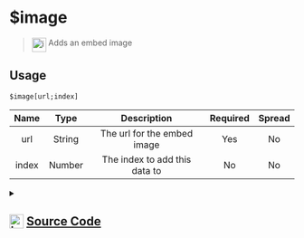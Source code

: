 # $image
> <img align="top" src="https://upload.wikimedia.org/wikipedia/commons/thumb/e/e4/Infobox_info_icon.svg/160px-Infobox_info_icon.svg.png?20150409153300" alt="image" width="25" height="auto"> Adds an embed image
## Usage
```
$image[url;index]
```
| Name | Type | Description | Required | Spread
| :---: | :---: | :---: | :---: | :---: |
url | String | The url for the embed image | Yes | No
index | Number | The index to add this data to | No | No
<details>
<summary>
    
## <img align="top" src="https://cdn4.iconfinder.com/data/icons/iconsimple-logotypes/512/github-512.png" alt="image" width="25" height="auto">  [Source Code](https://github.com/tryforge/ForgeScript-V2/blob/main/src/native/image.ts)
    
</summary>
    
```ts
import { ArgType, NativeFunction, Return } from "../structures"

export default new NativeFunction({
    name: "$image",
    version: "1.0.0",
    description: "Adds an embed image",
    unwrap: true,
    args: [
        {
            name: "url",
            description: "The url for the embed image",
            required: true,
            type: ArgType.String,
            rest: false,
        },
        {
            name: "index",
            description: "The index to add this data to",
            rest: false,
            type: ArgType.Number,
        },
    ],
    brackets: true,
    execute(ctx, [image, index]) {
        if (image) ctx.container.embed(index ?? 0).setImage(image)
        return Return.success()
    },
})

```
    
</details>